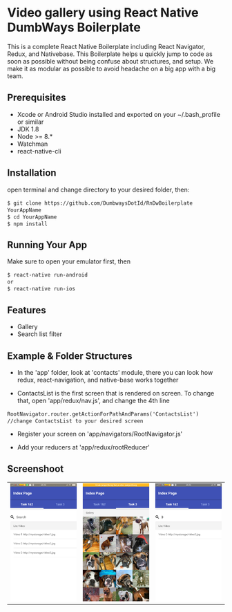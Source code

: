 # Video gallery using React Native DumbWays Boilerplate

This is a complete React Native Boilerplate including React Navigator, Redux, and Nativebase. This Boilerplate helps u quickly jump to code as soon as possible without being confuse about structures, and setup. We make it as modular as possible to avoid headache on a big app with a big team.

## Prerequisites

- Xcode or Android Studio installed and exported on your ~/.bash_profile or similar
- JDK 1.8
- Node >= 8.*
- Watchman
- react-native-cli

## Installation

open terminal and change directory to your desired folder, then:
```
$ git clone https://github.com/DumbwaysDotId/RnDwBoilerplate YourAppName
$ cd YourAppName
$ npm install
```

## Running Your App

Make sure to open your emulator first, then
```
$ react-native run-android
or
$ react-native run-ios
```
## Features
- Gallery
- Search list filter
## Example & Folder Structures

- In the 'app' folder, look at 'contacts' module, there you can look how redux, react-navigation, and native-base works together

- ContactsList is the first screen that is rendered on screen. To change that, open 'app/redux/nav.js', and change the 4th line

```
RootNavigator.router.getActionForPathAndParams('ContactsList') //change ContactsList to your desired screen
```

- Register your screen on 'app/navigators/RootNavigator.js'

- Add your reducers at 'app/redux/rootReducer'
## Screenshoot

|            |            |        | 
|------------|------------|--------|
|<img src="https://github.com/HandiSutriyan/RN-Video-Gallery/blob/master/Screenshot_2018-07-11-23-19-23-50.png" >|<img src="https://github.com/HandiSutriyan/RN-Video-Gallery/blob/master/Screenshot_2018-07-11-23-19-26-67.png" >|<img src="https://github.com/HandiSutriyan/RN-Video-Gallery/blob/master/Screenshot_2018-07-11-23-36-27-40%5B1%5D.png">
